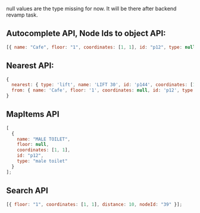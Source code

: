 null values are the type missing for now. It will be there after backend revamp task.

## Autocomplete API, Node Ids to object API:

```javascript
[{ name: "Cafe", floor: "1", coordinates: [1, 1], id: "p12", type: null }];
```

## Nearest API:

```javascript
{
  nearest: { type: 'lift', name: 'LIFT 30', id: 'p144', coordinates: [1, 1], floor: 4}
  from: { name: 'Cafe', floor: '1', coordinates: null, id: 'p12', type: null}
}
```

## MapItems API

```javascript
[
  {
    name: "MALE TOILET",
    floor: null,
    coordinates: [1, 1],
    id: "p12",
    type: "male toilet"
  }
];
```

## Search API

```javascript
[{ floor: "1", coordinates: [1, 1], distance: 10, nodeId: "39" }];
```

